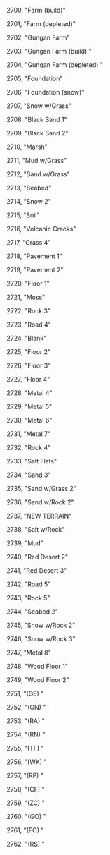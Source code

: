 ﻿2700, "Farm (build)"

2701, "Farm (depleted)"

2702, "Gungan Farm"

2703, "Gungan Farm (build) "

2704, "Gungan Farm (depleted) "

2705, "Foundation"

2706, "Foundation (snow)"

2707, "Snow w/Grass"

2708, "Black Sand 1"

2709, "Black Sand 2"

2710, "Marsh"

2711, "Mud w/Grass"

2712, "Sand w/Grass"

2713, "Seabed"

2714, "Snow 2"

2715, "Soil"

2716, "Volcanic Cracks"

2717, "Grass 4"

2718, "Pavement 1"

2719, "Pavement 2"

2720, "Floor 1"

2721, "Moss"

2722, "Rock 3"

2723, "Road 4"

2724, "Blank"

2725, "Floor 2"

2726, "Floor 3"

2727, "Floor 4"

2728, "Metal 4"

2729, "Metal 5"

2730, "Metal 6"

2731, "Metal 7"

2732, "Rock 4"

2733, "Salt Flats"

2734, "Sand 3"

2735, "Sand w/Grass 2"

2736, "Sand w/Rock 2"

2737, "NEW TERRAIN"

2738, "Salt w/Rock"

2739, "Mud"

2740, "Red Desert 2"

2741, "Red Desert 3"

2742, "Road 5"

2743, "Rock 5"

2744, "Seabed 2"

2745, "Snow w/Rock 2"

2746, "Snow w/Rock 3"

2747, "Metal 8"

2748, "Wood Floor 1"

2749, "Wood Floor 2"

2751, "(GE) "

2752, "(GN) "

2753, "(RA) "

2754, "(RN) "

2755, "(TF) "

2756, "(WK) "

2757, "(RP) "

2758, "(CF) "

2759, "(ZC) "

2760, "(GO) "

2761, "(FO) "

2762, "(RS) "


